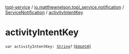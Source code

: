 [topl-service](../../index.md) / [io.matthewnelson.topl_service.notification](../index.md) / [ServiceNotification](index.md) / [activityIntentKey](./activity-intent-key.md)

# activityIntentKey

`var activityIntentKey: `[`String`](https://kotlinlang.org/api/latest/jvm/stdlib/kotlin/-string/index.html)`?` [(source)](https://github.com/05nelsonm/TorOnionProxyLibrary-Android/blob/master/topl-service/src/main/java/io/matthewnelson/topl_service/notification/ServiceNotification.kt#L101)